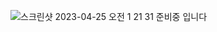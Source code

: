 ![스크린샷 2023-04-25 오전 1 21 31](https://user-images.githubusercontent.com/47452547/234077841-a3a93301-126f-4cdb-a23e-9dcbe7ff177f.png)
준비중 입니다